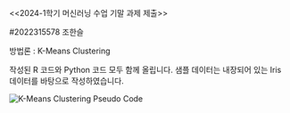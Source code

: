 <<2024-1학기 머신러닝 수업 기말 과제 제출>>

#2022315578 조한슬

방법론 : K-Means Clustering

작성된 R 코드와 Python 코드 모두 함께 올립니다.
샘플 데이터는 내장되어 있는 Iris 데이터를 바탕으로 작성하였습니다.

![K-Means Clustering Pseudo Code](https://github.com/JoHS1234/ML_Assignment/assets/132047938/8358341c-1786-47a8-9add-a685a4d8dad8)
